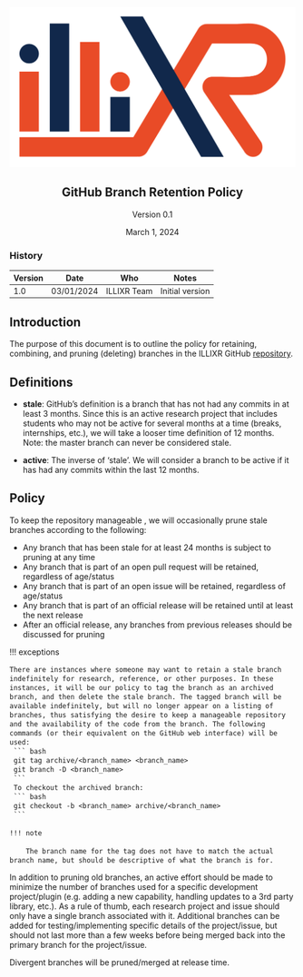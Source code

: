 <div style="horiz-align: center; text-align: center">
<img src="../images/illixr-transparent.png" alt="Branch Retention Policy"/>

<h2> GitHub Branch Retention Policy </h2>

Version 0.1

March 1, 2024
</div>

### History

| Version | Date       | Who         | Notes           |
|---------|------------|-------------|-----------------|
| 1.0     | 03/01/2024 | ILLIXR Team | Initial version |

## Introduction

The purpose of this document is to outline the policy for retaining, combining, and pruning (deleting) branches in the
ILLIXR GitHub [repository][1].

## Definitions

- **stale**: GitHub’s definition is a branch that has not had any commits in at least 3 months. Since this is an active
  research project that includes students who may not be active for several months at a time (breaks, internships,
  etc.), we will take a looser time definition of 12 months. Note: the master branch can never be considered stale.

- **active**: The inverse of ‘stale’. We will consider a branch to be active if it has had any commits within the last
  12 months.

## Policy

To keep the repository manageable , we will occasionally prune stale branches according to the following:

- Any branch that has been stale for at least 24 months is subject to pruning at any time
- Any branch that is part of an open pull request will be retained, regardless of age/status
- Any branch that is part of an open issue will be retained, regardless of age/status
- Any branch that is part of an official release will be retained until at least the next release
- After an official release, any branches from previous releases should be discussed for pruning

!!! exceptions

    There are instances where someone may want to retain a stale branch indefinitely for research, reference, or other purposes. In these instances, it will be our policy to tag the branch as an archived branch, and then delete the stale branch. The tagged branch will be available indefinitely, but will no longer appear on a listing of branches, thus satisfying the desire to keep a manageable repository and the availability of the code from the branch. The following commands (or their equivalent on the GitHub web interface) will be used:
     ``` bash
     git tag archive/<branch_name> <branch_name>
     git branch -D <branch_name>
     ```
     To checkout the archived branch:
     ``` bash
     git checkout -b <branch_name> archive/<branch_name>
     ```

    !!! note

        The branch name for the tag does not have to match the actual branch name, but should be descriptive of what the branch is for.

In addition to pruning old branches, an active effort should be made to minimize the number of branches used for a
specific development project/plugin (e.g. adding a new capability, handling updates to a 3rd party library, etc.). As a
rule of thumb, each research project and issue should only have a single branch associated with it. Additional branches
can be added for testing/implementing specific details of the project/issue, but should not last more than a few weeks
before being merged back into the primary branch for the project/issue.

Divergent branches will be pruned/merged at release time.


[1]: https://github.com/ILLIXR/ILLIXR
